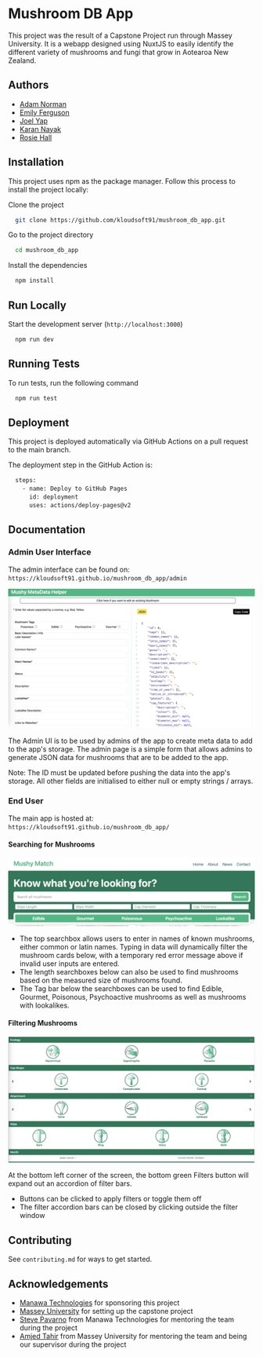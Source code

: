 # Mushroom DB App

This project was the result of a Capstone Project run through Massey University. It is a webapp designed using NuxtJS to easily identify the different variety of mushrooms and fungi that grow in Aotearoa New Zealand.


## Authors

- [Adam Norman](https://github.com/AdamN2424)
- [Emily Ferguson](https://github.com/EmilyClare4)
- [Joel Yap](https://github.com/joel-yap)
- [Karan Nayak](https://github.com/kloudsoft91)
- [Rosie Hall](https://github.com/DiscountHomebrand)


## Installation

This project uses npm as the package manager. Follow this process to install the project locally:

Clone the project
```bash
  git clone https://github.com/kloudsoft91/mushroom_db_app.git
```

Go to the project directory
```bash
  cd mushroom_db_app
```

Install the dependencies
```bash
  npm install
```


## Run Locally

Start the development server (`http://localhost:3000`)
```bash
  npm run dev
```


## Running Tests

To run tests, run the following command
```bash
  npm run test
```


## Deployment

This project is deployed automatically via GitHub Actions on a pull request to the main branch.

The deployment step in the GitHub Action is:
```bash
  steps:
    - name: Deploy to GitHub Pages
      id: deployment
      uses: actions/deploy-pages@v2
```


## Documentation

### Admin User Interface

The admin interface can be found on: `https://kloudsoft91.github.io/mushroom_db_app/admin`

![Screenshot of the Admin UI](assets/images/adminui_main.png?raw=true "Admin UI")

The Admin UI is to be used by admins of the app to create meta data to add to the app's storage. The admin page is a simple form that allows admins to generate JSON data for mushrooms that are to be added to the app.

Note: The ID must be updated before pushing the data into the app's storage. All other fields are initialised to either null or empty strings / arrays.

### End User

The main app is hosted at: `https://kloudsoft91.github.io/mushroom_db_app/`

#### Searching for Mushrooms

![Screenshot of the Main UI search controls](assets/images/ui_main_search.png?raw=true "Main Search UI - Search")

- The top searchbox allows users to enter in names of known mushrooms, either common or latin names. Typing in data will dynamically filter the mushroom cards below, with a temporary red error message above if invalid user inputs are entered.
- The length searchboxes below can also be used to find mushrooms based on the measured size of mushrooms found.
- The Tag bar below the searchboxes can be used to find Edible, Gourmet, Poisonous, Psychoactive mushrooms as well as mushrooms with lookalikes.

#### Filtering Mushrooms

![Screenshot of the Main UI filter controls](assets/images/ui_main_filters.png?raw=true "Main Search UI - Filters")

At the bottom left corner of the screen, the bottom green Filters button will expand out an accordion of filter bars.

- Buttons can be clicked to apply filters or toggle them off
- The filter accordion bars can be closed by clicking outside the filter window


## Contributing

See `contributing.md` for ways to get started.


## Acknowledgements

 - [Manawa Technologies](https://www.manawa.tech/) for sponsoring this project
 - [Massey University](https://www.massey.ac.nz/) for setting up the capstone project
 - [Steve Pavarno](https://github.com/pavarnos) from Manawa Technologies for mentoring the team during the project
 - [Amjed Tahir](https://github.com/amjedtahir) from Massey University for mentoring the team and being our supervisor during the project